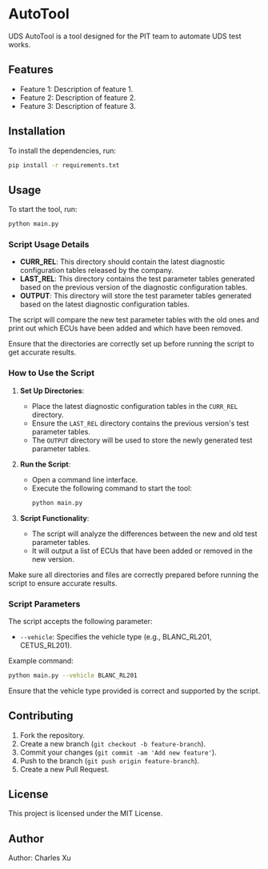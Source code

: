 # AutoTool

UDS AutoTool is a tool designed for the PIT team to automate UDS test works.

## Features
- Feature 1: Description of feature 1.
- Feature 2: Description of feature 2.
- Feature 3: Description of feature 3.

## Installation
To install the dependencies, run:
```bash
pip install -r requirements.txt
```

## Usage
To start the tool, run:
```bash
python main.py
```

### Script Usage Details
- **CURR_REL**: This directory should contain the latest diagnostic configuration tables released by the company.
- **LAST_REL**: This directory contains the test parameter tables generated based on the previous version of the diagnostic configuration tables.
- **OUTPUT**: This directory will store the test parameter tables generated based on the latest diagnostic configuration tables.

The script will compare the new test parameter tables with the old ones and print out which ECUs have been added and which have been removed.

Ensure that the directories are correctly set up before running the script to get accurate results.

### How to Use the Script
1. **Set Up Directories**:
   - Place the latest diagnostic configuration tables in the `CURR_REL` directory.
   - Ensure the `LAST_REL` directory contains the previous version's test parameter tables.
   - The `OUTPUT` directory will be used to store the newly generated test parameter tables.

2. **Run the Script**:
   - Open a command line interface.
   - Execute the following command to start the tool:
     ```bash
     python main.py
     ```

3. **Script Functionality**:
   - The script will analyze the differences between the new and old test parameter tables.
   - It will output a list of ECUs that have been added or removed in the new version.

Make sure all directories and files are correctly prepared before running the script to ensure accurate results.

### Script Parameters
The script accepts the following parameter:
- `--vehicle`: Specifies the vehicle type (e.g., BLANC_RL201, CETUS_RL201).

Example command:
```bash
python main.py --vehicle BLANC_RL201
```

Ensure that the vehicle type provided is correct and supported by the script.

## Contributing
1. Fork the repository.
2. Create a new branch (`git checkout -b feature-branch`).
3. Commit your changes (`git commit -am 'Add new feature'`).
4. Push to the branch (`git push origin feature-branch`).
5. Create a new Pull Request.

## License
This project is licensed under the MIT License.

## Author
Author: Charles Xu

